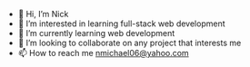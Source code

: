 - 👋 Hi, I’m Nick
- 👀 I’m interested in learning full-stack web development
- 🌱 I’m currently learning web development
- 💞️ I’m looking to collaborate on any project that interests me
- 📫 How to reach me nmichael06@yahoo.com

<!---
SirNickolas21/SirNickolas21 is a ✨ special ✨ repository because its `README.md` (this file) appears on your GitHub profile.
You can click the Preview link to take a look at your changes.
--->
